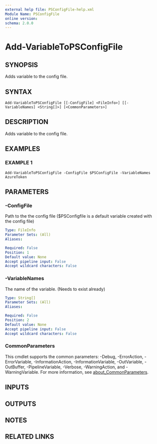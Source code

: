 ```yaml
---
external help file: PSConfigFile-help.xml
Module Name: PSConfigFile
online version:
schema: 2.0.0
---
```


# Add-VariableToPSConfigFile

## SYNOPSIS
Adds variable to the config file.

## SYNTAX

```
Add-VariableToPSConfigFile [[-ConfigFile] <FileInfo>] [[-VariableNames] <String[]>] [<CommonParameters>]
```

## DESCRIPTION
Adds variable to the config file.

## EXAMPLES

### EXAMPLE 1
```
Add-VariableToPSConfigFile -ConfigFile $PSConfigFile -VariableNames AzureToken
```

## PARAMETERS

### -ConfigFile
Path to the the config file ($PSConfigfile is a default variable created with the config file)

```yaml
Type: FileInfo
Parameter Sets: (All)
Aliases:

Required: False
Position: 1
Default value: None
Accept pipeline input: False
Accept wildcard characters: False
```

### -VariableNames
The name of the variable.
(Needs to exist already)

```yaml
Type: String[]
Parameter Sets: (All)
Aliases:

Required: False
Position: 2
Default value: None
Accept pipeline input: False
Accept wildcard characters: False
```

### CommonParameters
This cmdlet supports the common parameters: -Debug, -ErrorAction, -ErrorVariable, -InformationAction, -InformationVariable, -OutVariable, -OutBuffer, -PipelineVariable, -Verbose, -WarningAction, and -WarningVariable. For more information, see [about_CommonParameters](http://go.microsoft.com/fwlink/?LinkID=113216).

## INPUTS

## OUTPUTS

## NOTES

## RELATED LINKS
